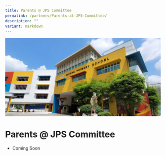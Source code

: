 ```yaml
---
title: Parents @ JPS Committee
permalink: /partners/Parents-at-JPS-Committee/
description: ""
variant: markdown
---
```

![](/images/JPS_School_Front_Banner.jpg)

Parents @ JPS Committee
=======================

- Coming Soon